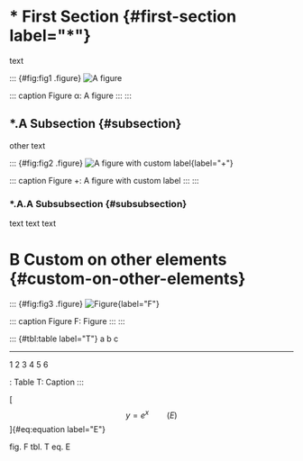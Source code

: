 # \* First Section {#first-section label="*"}

text

::: {#fig:fig1 .figure}
![A figure](image.png)

::: caption
Figure α: A figure
:::
:::

## \*.A Subsection {#subsection}

other text

::: {#fig:fig2 .figure}
![A figure with custom label](image.png){label="+"}

::: caption
Figure +: A figure with custom label
:::
:::

### \*.A.A Subsubsection {#subsubsection}

text text text

# B Custom on other elements {#custom-on-other-elements}

::: {#fig:fig3 .figure}
![Figure](fig.png){label="F"}

::: caption
Figure F: Figure
:::
:::

::: {#tbl:table label="T"}
  a   b   c
  --- --- ---
  1   2   3
  4   5   6

  : Table T: Caption
:::

[$$y = e^x\qquad{(E)}$$]{#eq:equation label="E"}

fig. F tbl. T eq. E
